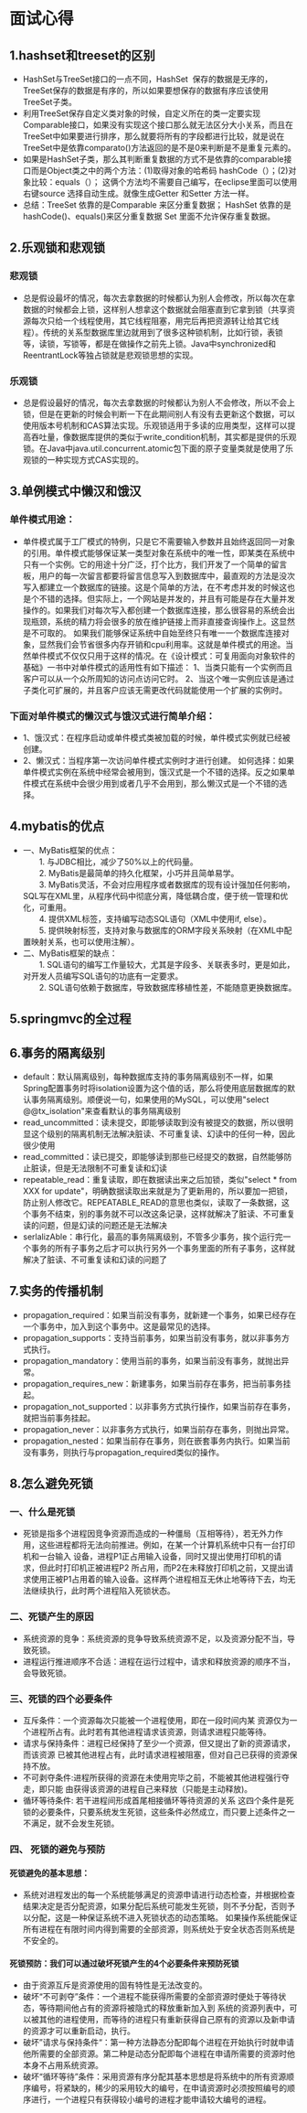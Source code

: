 # 面试心得
## 1.hashset和treeset的区别
- HashSet与TreeSet接口的一点不同，HashSet  保存的数据是无序的，TreeSet保存的数据是有序的，所以如果要想保存的数据有序应该使用TreeSet子类。
- 利用TreeSet保存自定义类对象的时候，自定义所在的类一定要实现Comparable接口，如果没有实现这个接口那么就无法区分大小关系，而且在TreeSet中如果要进行排序，那么就要将所有的字段都进行比较，就是说在TreeSet中是依靠comparato()方法返回的是不是0来判断是不是重复元素的。
- 如果是HashSet子类，那么其判断重复数据的方式不是依靠的comparable接口而是Object类之中的两个方法：(1)取得对象的哈希码 hashCode（）；(2)对象比较：equals（）； 这俩个方法均不需要自己编写，在eclipse里面可以使用右键source 选择自动生成。就像生成Getter 和Setter 方法一样。
- 总结：TreeSet 依靠的是Comparable 来区分重复数据；
HashSet 依靠的是hashCode()、equals()来区分重复数据
Set 里面不允许保存重复数据。
## 2.乐观锁和悲观锁
### 悲观锁
- 总是假设最坏的情况，每次去拿数据的时候都认为别人会修改，所以每次在拿数据的时候都会上锁，这样别人想拿这个数据就会阻塞直到它拿到锁（共享资源每次只给一个线程使用，其它线程阻塞，用完后再把资源转让给其它线程）。传统的关系型数据库里边就用到了很多这种锁机制，比如行锁，表锁等，读锁，写锁等，都是在做操作之前先上锁。Java中synchronized和ReentrantLock等独占锁就是悲观锁思想的实现。
### 乐观锁
- 总是假设最好的情况，每次去拿数据的时候都认为别人不会修改，所以不会上锁，但是在更新的时候会判断一下在此期间别人有没有去更新这个数据，可以使用版本号机制和CAS算法实现。乐观锁适用于多读的应用类型，这样可以提高吞吐量，像数据库提供的类似于write_condition机制，其实都是提供的乐观锁。在Java中java.util.concurrent.atomic包下面的原子变量类就是使用了乐观锁的一种实现方式CAS实现的。
## 3.单例模式中懒汉和饿汉
### 单件模式用途：
- 单件模式属于工厂模式的特例，只是它不需要输入参数并且始终返回同一对象的引用。单件模式能够保证某一类型对象在系统中的唯一性，即某类在系统中只有一个实例。它的用途十分广泛，打个比方，我们开发了一个简单的留言板，用户的每一次留言都要将留言信息写入到数据库中，最直观的方法是没次写入都建立一个数据库的链接。这是个简单的方法，在不考虑并发的时候这也是个不错的选择。但实际上，一个网站是并发的，并且有可能是存在大量并发操作的。如果我们对每次写入都创建一个数据库连接，那么很容易的系统会出现瓶颈，系统的精力将会很多的放在维护链接上而非直接查询操作上。这显然是不可取的。
如果我们能够保证系统中自始至终只有唯一一个数据库连接对象，显然我们会节省很多内存开销和cpu利用率。这就是单件模式的用途。当然单件模式不仅仅只用于这样的情况。在《设计模式：可复用面向对象软件的基础》一书中对单件模式的适用性有如下描述：
1、当类只能有一个实例而且客户可以从一个众所周知的访问点访问它时。
2、当这个唯一实例应该是通过子类化可扩展的，并且客户应该无需更改代码就能使用一个扩展的实例时。

### 下面对单件模式的懒汉式与饿汉式进行简单介绍：
- 1、饿汉式：在程序启动或单件模式类被加载的时候，单件模式实例就已经被创建。
- 2、懒汉式：当程序第一次访问单件模式实例时才进行创建。
如何选择：如果单件模式实例在系统中经常会被用到，饿汉式是一个不错的选择。反之如果单件模式在系统中会很少用到或者几乎不会用到，那么懒汉式是一个不错的选择。
## 4.mybatis的优点
- 一、MyBatis框架的优点：  
　　1. 与JDBC相比，减少了50%以上的代码量。  
　　2. MyBatis是最简单的持久化框架，小巧并且简单易学。  
　　3. MyBatis灵活，不会对应用程序或者数据库的现有设计强加任何影响，SQL写在XML里，从程序代码中彻底分离，降低耦合度，便于统一管理和优化，可重用。  
　　4. 提供XML标签，支持编写动态SQL语句（XML中使用if, else）。  
　　5. 提供映射标签，支持对象与数据库的ORM字段关系映射（在XML中配置映射关系，也可以使用注解）。
- 二、MyBatis框架的缺点：  
　　1. SQL语句的编写工作量较大，尤其是字段多、关联表多时，更是如此，对开发人员编写SQL语句的功底有一定要求。  
　　2. SQL语句依赖于数据库，导致数据库移植性差，不能随意更换数据库。
## 5.springmvc的全过程
## 6.事务的隔离级别
- default：默认隔离级别，每种数据库支持的事务隔离级别不一样，如果Spring配置事务时将isolation设置为这个值的话，那么将使用底层数据库的默认事务隔离级别。顺便说一句，如果使用的MySQL，可以使用"select @@tx_isolation"来查看默认的事务隔离级别
- read_uncommitted：读未提交，即能够读取到没有被提交的数据，所以很明显这个级别的隔离机制无法解决脏读、不可重复读、幻读中的任何一种，因此很少使用
- read_committed：读已提交，即能够读到那些已经提交的数据，自然能够防止脏读，但是无法限制不可重复读和幻读
- repeatable_read：重复读取，即在数据读出来之后加锁，类似"select * from XXX for update"，明确数据读取出来就是为了更新用的，所以要加一把锁，防止别人修改它。REPEATABLE_READ的意思也类似，读取了一条数据，这个事务不结束，别的事务就不可以改这条记录，这样就解决了脏读、不可重复读的问题，但是幻读的问题还是无法解决
- serlalizAble：串行化，最高的事务隔离级别，不管多少事务，挨个运行完一个事务的所有子事务之后才可以执行另外一个事务里面的所有子事务，这样就解决了脏读、不可重复读和幻读的问题了
## 7.实务的传播机制
- propagation_required：如果当前没有事务，就新建一个事务，如果已经存在一个事务中，加入到这个事务中。这是最常见的选择。
- propagation_supports：支持当前事务，如果当前没有事务，就以非事务方式执行。
- propagation_mandatory：使用当前的事务，如果当前没有事务，就抛出异常。
- propagation_requires_new：新建事务，如果当前存在事务，把当前事务挂起。
- propagation_not_supported：以非事务方式执行操作，如果当前存在事务，就把当前事务挂起。
- propagation_never：以非事务方式执行，如果当前存在事务，则抛出异常。
- propagation_nested：如果当前存在事务，则在嵌套事务内执行。如果当前没有事务，则执行与propagation_required类似的操作。
## 8.怎么避免死锁
### 一、什么是死锁
- 死锁是指多个进程因竞争资源而造成的一种僵局（互相等待），若无外力作用，这些进程都将无法向前推进。例如，在某一个计算机系统中只有一台打印机和一台输入 设备，进程P1正占用输入设备，同时又提出使用打印机的请求，但此时打印机正被进程P2 所占用，而P2在未释放打印机之前，又提出请求使用正被P1占用着的输入设备。这样两个进程相互无休止地等待下去，均无法继续执行，此时两个进程陷入死锁状态。
### 二、死锁产生的原因
- 系统资源的竞争：系统资源的竞争导致系统资源不足，以及资源分配不当，导致死锁。
- 进程运行推进顺序不合适：进程在运行过程中，请求和释放资源的顺序不当，会导致死锁。
### 三、死锁的四个必要条件
- 互斥条件：一个资源每次只能被一个进程使用，即在一段时间内某 资源仅为一个进程所占有。此时若有其他进程请求该资源，则请求进程只能等待。
- 请求与保持条件：进程已经保持了至少一个资源，但又提出了新的资源请求，而该资源 已被其他进程占有，此时请求进程被阻塞，但对自己已获得的资源保持不放。
- 不可剥夺条件:进程所获得的资源在未使用完毕之前，不能被其他进程强行夺走，即只能 由获得该资源的进程自己来释放（只能是主动释放)。
- 循环等待条件: 若干进程间形成首尾相接循环等待资源的关系
这四个条件是死锁的必要条件，只要系统发生死锁，这些条件必然成立，而只要上述条件之一不满足，就不会发生死锁。
### 四、 死锁的避免与预防
#### 死锁避免的基本思想：
- 系统对进程发出的每一个系统能够满足的资源申请进行动态检查，并根据检查结果决定是否分配资源，如果分配后系统可能发生死锁，则不予分配，否则予以分配，这是一种保证系统不进入死锁状态的动态策略。 
如果操作系统能保证所有进程在有限时间内得到需要的全部资源，则系统处于安全状态否则系统是不安全的。
#### 死锁预防：我们可以通过破坏死锁产生的4个必要条件来预防死锁
- 由于资源互斥是资源使用的固有特性是无法改变的。
- 破坏“不可剥夺”条件：一个进程不能获得所需要的全部资源时便处于等待状态，等待期间他占有的资源将被隐式的释放重新加入到 系统的资源列表中，可以被其他的进程使用，而等待的进程只有重新获得自己原有的资源以及新申请的资源才可以重新启动，执行。
- 破坏”请求与保持条件“：第一种方法静态分配即每个进程在开始执行时就申请他所需要的全部资源。第二种是动态分配即每个进程在申请所需要的资源时他本身不占用系统资源。
- 破坏“循环等待”条件：采用资源有序分配其基本思想是将系统中的所有资源顺序编号，将紧缺的，稀少的采用较大的编号，在申请资源时必须按照编号的顺序进行，一个进程只有获得较小编号的进程才能申请较大编号的进程。



